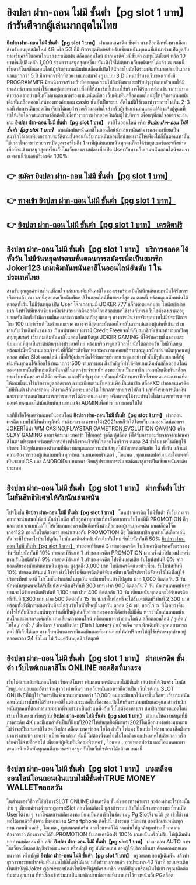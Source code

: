 # ยิงปลา ฝาก-ถอน ไม่มี ขั้นต่ำ【pg slot 1 บาท】  กำรันตีจากผู้เล่นมากสุดในไทย 

**ยิงปลา ฝาก-ถอน ไม่มี ขั้นต่ำ【pg slot 1 บาท】** ฝากถอนเครดิต ขั้นต่ำ  ทางเลือกอีกหนึ่งทางเลือกสำหรับคนยุคสมัยใหม่ 4G หรือ 5G ที่มีบริการสุดพิเศษสำหรับเซียนพนันทุกคนที่เข้ามาร่วมเปิดยูสกับทางเว็บคาสิโนออนไลน์ของเราเดิมพัน สล็อตออนไลน์ ฝากเครดิตไม่มีขั้นต่ำ ลงทุนได้ตั้งแต่ หลัก 10 บาทขึ้นไปถึงหลัก 1,000 ร่วมความสนุกสุดเหวี่ยง บันเทิงใจได้กับทางเว็บพนันเราได้แล้ว ณ ตอนนี้เว็บคาสิโนสล็อตออนไลน์ผู้บริการเกมเดิมพันสล็อตที่เปิดให้นักล่าโบนัสได้ร่วมเดิมพันมาอย่างเป็นเวลานานมากกว่า 5 ปี มีภาพกราฟิกที่สวยงามและสมจริง รูปแบบ 3 D
มิหนำซ้ำทางเว็บของเรายังมี  PROGRAMMER มือหนึ่งการสร้างเว็บที่คอยดูเล  รวมไปถึงพัฒนาและปรับปรุงรูปแบบตัวเกมให้มีประสิทธิภาพและน่าใช้งานอยู่ตลอดเวลา เพื่อที่ให้สมาชิกที่เข้ามาใช้บริการได้รับการต้อนรับจากทางทางค่ายของเราอย่างเต็มที่ไม่ขาดตกบกพร่องแม้แต่นิดเดียว เว็บเดิมพันสล็อตออนไลน์ผู้ให้บริการเกมพนันเดิมพันสล็อตออนไลน์ของทางค่ายเกม casio นั้นยังเป็นระบบ อัตโนมัติใช้เวลาทำรายการไม่เกิน 2-3 นาที ต่อการเติมยอดเงิน เรียกได้เลยว่ารวดเร็วและทันใจสำหรับผู้เล่นแน่นอนและไม่ต้องแจ้งผู้ดูแลที่ทำให้เสียโอกาสและเวลาอีกต่อไปเมื่อทำรายการฝากยอดเงินกับผู้ใช้บริการ
เพื่อนๆที่สนใจอยากจะเล่นเกม **ยิงปลา ฝาก-ถอน ไม่มี ขั้นต่ำ【pg slot 1 บาท】** คาสิโนออนไลน์ หรือ ***ยิงปลา ฝาก-ถอน ไม่มี ขั้นต่ำ【pg slot 1 บาท】*** เกมเดิมพันพนันคาสิโนออนไลน์นักเล่นพนันสามารถลงทะเบียนเป็นสมาชิกได้เลยเพียงกรอกประวัติตามขั้นตอนที่เว็บเกมพนันออนไลน์ของเรามีให้เพียงไม่กี่ขั้นตอนเท่านั้น ใช้เวลาในการทำรายการเปิดยูสเซอร์ไม่ถึง 1 นาทีผู้เล่นเกมพนันทุกคนก็จะได้รับยูสเซอร์และรหัสผ่านเพื่อที่จะเข้ามาสนุกสุดเหวี่ยงกับในเว็บของเราสมัครเพื่อเปิด Userกับทางเว็บเกมพนันออนไลน์ของเราณ ตอนนี้รับเลยฟรีเครดิต 100%

## 👉 [สมัคร ยิงปลา ฝาก-ถอน ไม่มี ขั้นต่ำ【pg slot 1 บาท】](https://archa888.com/)
## 👉 [ทางเข้า ยิงปลา ฝาก-ถอน ไม่มี ขั้นต่ำ【pg slot 1 บาท】](https://archa888.com/)
## 👉 [ยิงปลา ฝาก-ถอน ไม่มี ขั้นต่ำ【pg slot 1 บาท】 เครดิตฟรี](https://archa888.com/)

## ยิงปลา ฝาก-ถอน ไม่มี ขั้นต่ำ【pg slot 1 บาท】 บริการตลอด ได้ทั้งวัน ไม่มีวันหยุดทำตามขั้นตอนการสมัครเพื่อเป็นสมาชิก Joker123 เกมเดิมพันพนันคาสิโนออนไลน์อันดับ 1 ในประเทศไทย

สำหรับคุณลูกค้าท่านไหนที่สนใจ เล่นเกมเดิมพันคาสิโนของเราพร้อมเปิดให้นักเล่นเกมพนันได้รับการบริการแล้ว ณ เวลานี้สุดยอดเว็บเดิมพันคาสิโนออนไลน์ที่มาแรงที่สุด ณ ตอนนี้ พร้อมดูแลนักพนันได้ตลอดทั้งวัน ไม่มีวันหยุด เปิด User โจ๊กเกอเกมมิ่งJOKER 777 แจ็กพอตแตกบ่อย โบนัสเข้าง่ายมาก จึงทำให้มีเหล่าเซียนพนันจำนวนมากติดอกติดใจแล้วกลับมาใช้งานกับทางเว็บไซต์ของเราต่ออยู่บ่อยครั้ง อีกทั้งยังมีความมั่นคงและความปลอดภัยสูงมาก ๆ ทางการเงินจ่ายจริงทุกบาทไม่มีประวัติการโกง 100 เปอร์เซ็นต์ ในค่ายเกมเราควบวงจรที่สุดและยังตอบโจทย์ในการเล่นของผู้เล่นที่เข้ามาร่วมเล่นกับเว็บเดิมพันของเรา
เว็บพนันของทางเรามี Credit Freeแจกให้กับสมาชิกที่เข้ามาทำรายกเปิดยูสทุกยูสเซอร์ เว็บเกมเดิมพันคาสิโนออนไลน์เปิดยูส JOKER GAMING ที่ได้รับความชื่นชอบและนิยมมากที่สุดเป็นระดับต้นๆของประเทศไทย พร้อมบริการดูแลนักล่าโบนัสได้ตลอดวัน ไม่มีวันหยุดพร้อมยังมีพนักงานและเจ้าหน้าที่ที่มีประสิทธิภาพและคุณภาพคอยบริการและดูแลนักเล่นพนันทุกคนอยู่ตลอด สมัคร Slot ออนไลน์ เพื่อให้ผู้เล่นพนันได้รับการบริการและดูแลอย่างทั่วถึงมีรูปแบบเกมให้ผู้เดิมพันทุกคนได้เลือกใช้งานมากกว่า500 รายการเกม
สิ่งสำคัญที่ทำให้ค่ายเกมเดิมพันสล็อตออนไลน์ของค่ายเรานั้นเป็นเกมเดิมพันคาสิโนแตกง่ายจ่ายหนัก ลงทะเบียนเป็นสมาชิก  เกมพนันเดิมพันสล็อตทางเว็บพนันของเราได้มีการพัฒนาและปรับปรุงรูปแบบตัวเกมให้มีภาพกราฟิกที่สวยสดและงดงามเพื่อให้เกมนั้นน่าใช้บริการอยู่ตลอดเวลา ลงทะเบียนตามขั้นตอนเพื่อเป็นสมาชิก สล็อตXO ฝากถอนเครดิต ไม่มีขั้นต่ำ ฝากและถอน เงินรวดเร็วโดยระบบออโต้ ใช้เวลาทำรายการไม่ถึง 1 นาทีทั้งรายการเติมเงินและรายการถอนเงินสามารถทำรายการได้ด้วยตนเองง่ายๆ หรือหากผู้ใช้งานท่านใดไม่สามารถทำรายการถอนด้วยตนเองได้นักเดิมพันสามารถแจ้ง ADMINเพื่อทำรายการถอนให้ได้

นาทีนี้เชื่อได้เลยว่าเกมพนันออนไลน์ **ยิงปลา ฝาก-ถอน ไม่มี ขั้นต่ำ【pg slot 1 บาท】** ฝากถอนเครดิต แบบไม่มีขั้นต่ำทรูมันนี่ กำลังมาแรงแซงทางโค้ง2021เลยก็ว่าได้โดยเว็บเกมออนไลน์ของเรา JOKERได้นำ  WM CASINO,PLAYSTAR,GAMETRON,EVOLUTION GAMING หรือ SEXY GAMING อาณาจักรเกม บาคาร่า โป๊กเกอร์ รูเล็ต ตู้สล็อต ที่ได้รับการยอมรับจากจากบ่อนคาสิโนต่างประเทศ พร้อมบริการอย่างทั่วถึงรวดเร็วทันใจคอยให้บริการ ตลอด 24 ชั่วโมง มาให้กับผู้ใช้บริการ ได้มีรูปแบบของตัวเกมที่มีความสนุกและความมันส์สนุกไปกับการลงเดิมพัน ได้ ทั้งวัน แล้วแต่ความต้องการของผู้เล่นเกมพนันทุกท่านผ่านบนคอมพิวเตอร์ , ไอแพด , ทุกแพลตฟอร์ม และไอแพดที่เป็นระบบIOS และ ANDROIDแบบพกพา เรียนรู้ประสบการณ์และพัฒนาสู่การเป็นเซียนพนันระดับประเทศ

## ยิงปลา ฝาก-ถอน ไม่มี ขั้นต่ำ【pg slot 1 บาท】 ฝากขั้นต่ำ โปรโมชั่นสิทธิพิเศษให้กับนักเล่นพนัน

โปรโมชั่น **ยิงปลา ฝาก-ถอน ไม่มี ขั้นต่ำ【pg slot 1 บาท】** โอนฝากเครดิต ไม่มีขั้นต่ำ ที่เว็บเกมเราอยากจะนำเสนอให้แก่  นักล่าโบนัส หรือลูกค้าทุกท่านที่กำลังอยากหาเว็บไซต์ที่มี  PROMOTION ดีๆ และการแจกแบบไม่กั๊ก ให้เว็บเกมของเราเป็นอีกหนึ่งตัวเลือกของผู้เล่นเกมพนัน เกมสล็อตโจ๊กเกอร์123 ทางเว็บไซต์ของเรา ขอนำเสนอกับ PROMOTION ดีๆ ให้กับสมาชิกทุกท่านได้เลือกเล่นกัน จะมีโปรอะไรบ้างไปดูกัน
โบนัสเครดิตสำหรับนักเดิมพันใหม่ รับโบนัสทันที 50% [ยิงปลา ฝาก-ถอน ไม่มี ขั้นต่ำ【pg slot 1 บาท】](https://archa888.com/) ทำยอดเทิร์นแค่ 3 เท่าของเครดิต
โบนัสเครดิตฝากครั้งแรกของวัน รับโบนัสทันที 10% ทำยอดเทิร์นแค่ 1 เท่าของเครดิต
 PROMOTION ฝากครั้งต่อไปของฝากครั้งแรก รับโบนัสทันที 9% ทำยอดเทิร์นแค่ 1 เท่าของเครดิต
โปรคืนยอดเสีย รับโบนัสทันที 6% จากยอดเสียของนักเล่นเกมพนันทุกคน สูงสุดถึง3,000 บาท
โบนัสเครดิตแนะนำเพื่อน รับโบนัสทันที 10% ทำยอดเทิร์นแค่ 1 เท่า
ทั้งนี้โปรโมชั่นเครดิตสิทธิพิเศษที่ทางเว็บไซต์เราได้จัดหาไว้ให้เพื่อผู้ใช้บริการที่หน้าตาดี โปรโมชั่นฝากเล่นในทุกวัน จะมีแบบไหนบ้างไปดูกัน
ฝาก 1,000 ติดต่อกัน 3 วัน นักพนันทุกคนจะได้รับโบนัสเครดิตฟรีทันที 300 บาท
ฝาก 900 ติดต่อกัน 7 วัน นักเล่นเกมพนันทุกท่านจะได้รับเครดิตฟรีทันที 1,100 บาท
ฝาก 400 ติดต่อกัน 10 วัน เซียนพนันทุกคนจะได้รับเครดิตฟรีทันที 1,300 บาท
ฝาก 500 ติดต่อกัน 15 วัน นักล่าโบนัสฟรีจะได้รับเครดิตฟรีทันที 2,300 บาท
พร้อมทั้งยังมีการเล่นพนันที่จะได้ลุ้นรับโบนัสใหญ่ในทุกวัน ตลอด 24 ชม. บอกไว้ ณ ที่นี้เลยว่าคืนกำไรให้กับนักเล่นพนันทุกท่านที่เป็นผู้เล่นกับค่ายเกมของเราได้อย่างไม่มีอั้น หากว่านักเล่นเกมพนันสนใจและอยากจะเดิมพัน เกมเสี่ยงดวงออนไลน์ หรือเกมบาคาร่าออนไลน์ / สล็อตออนไลน์ / รูเล็ต / ไฮโล / กำถั่ว / เสือมังกร / เกมส์ยิงปลา (Fish Hunter) / แบ็กแจ็ค ฯลฯ นักเดิมพันทุกคนสามารถกดไปที่เว็บได้เลย ทางเว็บพนันของเรามีแอดมินและทีมงานคอยให้คำปรึกษาให้ผู้ใช้บริการทุกท่านอยู่ ตลอดเวลา 24 ชั่วโมง ไม่เว้นแต่วันหยุดนักขัตฤกษ์

## ยิงปลา ฝาก-ถอน ไม่มี ขั้นต่ำ【pg slot 1 บาท】 ฝากเครดิต ขั้นต่ำ  เว็บไซต์เกมคาสิโน ONLINE ยอดฮิตที่มาแรง

เว็บไซต์เกมเดิมพันออนไลน์ เว็บคาสิโนเรา เติมถอน เครดิตแบบไม่มีขั้นต่ำ เล่นง่ายได้เงินจริง โบนัสใหญ่แตกบ่อยและอัตราจ่ายสูงกว่าค่ายอื่นๆ ทางเว็บพนันของเราถือว่าเป็น เว็บไซต์เกม SLOT ONLINEที่มีผู้ใช้บริการเป็นจำนวนมากมากกว่า 10,000 คนและมีแนวโน้มจะขึ้นเรื่อยๆ เว็บเกมพนันออนไลน์เรานั้นยังได้รับจากคาสิโนต่างประเทศในเรื่องของเปิดให้บริการเกมพนันและดูแล สำหรับนักพนันทุกคนที่ต้องการและอยากที่จะเข้ามาเป็นส่วนหนึ่งกับเว็บไซต์ของทางเรา สมาชิกสามารถแอดไลน์เข้ามาได้เลย
	มาเรียนรู้กับ **ยิงปลา ฝาก-ถอน ไม่มี ขั้นต่ำ【pg slot 1 บาท】** ตัวเกมให้ความสนุกที่มีภาพระดับ 4K และมีเกมกำลังเป็นที่นิยมปี2021ให้กับสุดฮิตที่มาแรง2021ได้เลือกแทงอย่างมากมาย  ไม่ว่าจะเป็นเกมคาสิโนสด ยิงปลา สล็อต บาคาร่าสด ไฮโล กำถั่ว ไพ่แคง ปั่นแปะ ไพ่สามกอง เสือมังกร บาคาร่าสายฟ้า บาคาร่า แบ็คแจ๊ค เก้าเก ดัมมี่ ไม่ต้องนั่งเครื่องไปไกลถึงนอกประเทศให้เสียเวลา หรือเสียค่าใช้จ่ายอีกต่อไป เพียงแค่ผู้เดิมพันมีคอมพิวเตอร์ , ไอแพด , ทุกแพลตฟอร์ม และไอแพดพกพาสะดวกนักเดิมพันทุกคนก็สามารถร่วมสนุกกับในเว็บไซต์เราได้แล้วณ ขณะนี้

## ยิงปลา ฝาก-ถอน ไม่มี ขั้นต่ำ【pg slot 1 บาท】 เกมสล็อตออนไลน์โอนถอนเงินแบบไม่มีขั้นต่ำTRUE MONEY WALLETตลอดวัน

ในส่วนของวิธีการใช้บริการSLOT ONLINE เติมเครดิต ขั้นต่ำ ของทางค่ายเรา จะต้องทำอะไรบ้างนั้น ง่าย ๆ เพียงแค่ทางค่ายเราgameSlot ออนไลน์ต้องมี ยูส เข้าระบบ ถ้ายังไม่มีสามารถลงทะเบียนเปิด Userได้ง่าย ๆ จากโหมดการสมัครลงทะเบียนเป็นสมาชิกในช่อง เมนู  Pg Slotจึงจะได้ ยูส เข้าใช้งาน พอได้มาแล้วก็ทำตามขั้นตอนผ่าน Smartphone ต่อไปนี้
เข้าระบบ รหัสผ่าน  ของนักเล่นพนันทุกท่าน คอมพิวเตอร์ , ไอแพด , ทุกแพลตฟอร์ม และไอแพดก็ได้
จากนั้นให้ลูกค้าทุกท่านเลือกความต้องการว่า ต้องการจะได้รับPROMOTION รับเลยเครดิตฟรี 100% เกมพนันหรือไม่รับ
ให้ผู้เดิมพันทุกท่านสมัครสมาชิก คลิก **ยิงปลา ฝาก-ถอน ไม่มี ขั้นต่ำ【pg slot 1 บาท】** ฝาก-ถอน AUTO ภาพในเว็บจะขึ้นเลขบัญชีพร้อมธนาคาร หรือบัญชี ทรู มันนี่วอเลท ของผู้ให้บริการขึ้นมา
คัดลอกหมายเลขธนาคาร หรือบัญชี **ยิงปลา ฝาก-ถอน ไม่มี ขั้นต่ำ【pg slot 1 บาท】** ทรูวอเลท ของผู้เดิมพัน แล้วทำธุรกรรมระบบฝากเดิมพันแบบไม่มีขั้นต่ำได้เลย
หลังทำรายการแล้ว รอประมาณ40 วินาที ระบบจะเติมเงินเข้าบัญชีJoker gameของนักล่าโบนัสฟรีผู้สมัครสมาชิก
หากมีปัญหาเรื่องเงินไม่เข้า กรุณาติดต่อทีมงานคุณภาพ ที่ทำเรื่องเข้าร่วมมาเป็นสมาชิกผ่านช่องทางที่แนบเอาไว้ทางหน้าเว็บPGสล็อต


